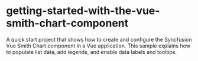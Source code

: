 # getting-started-with-the-vue-smith-chart-component
A quick start project that shows how to create and configure the Syncfusion Vue Smith Chart component in a Vue application. This sample explains how to populate list data, add legends, and enable data labels and tooltips.
